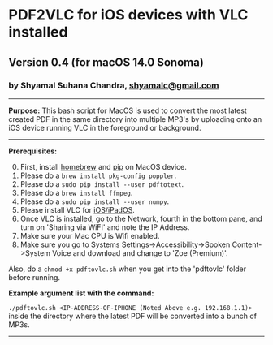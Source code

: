 # PDF2VLC for iOS devices with VLC installed
## Version 0.4 (for macOS 14.0 Sonoma)
### by Shyamal Suhana Chandra, shyamalc@gmail.com

-----------

**Purpose:** This bash script for MacOS is used to convert the most latest created PDF in the same directory into multiple MP3's by uploading onto an iOS device running VLC in the foreground or background.

-----------

**Prerequisites:** 

0. First, install [homebrew](https://brew.sh) and [pip](https://pip.pypa.io/en/stable/) on MacOS device.
1. Please do a `brew install pkg-config poppler`.
2. Please do a `sudo pip install --user pdftotext`.
3. Please do a `brew install ffmpeg`.
4. Please do a `sudo pip install --user numpy`.
5. Please install VLC for [iOS/iPadOS](https://apps.apple.com/us/app/vlc-for-mobile/id650377962).
6. Once VLC is installed, go to the Network, fourth in the bottom pane, and turn on 'Sharing via WiFI' and note the IP Address.
7. Make sure your Mac CPU is Wifi enabled.
8. Make sure you go to Systems Settings->Accessibility->Spoken Content->System Voice and download and change to 'Zoe (Premium)'.

Also, do a `chmod +x pdftovlc.sh` when you get into the 'pdftovlc' folder before running.

**Example argument list with the command:**

`./pdftovlc.sh <IP-ADDRESS-OF-IPHONE (Noted Above e.g. 192.168.1.1)>` inside the directory where the latest PDF will be converted into a bunch of MP3s.

-----------


